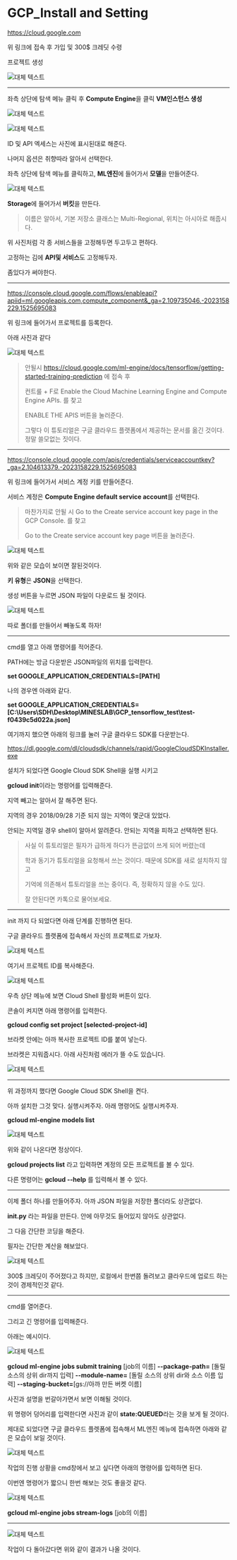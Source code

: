 # GCP_Install and Setting

https://cloud.google.com

위 링크에 접속 후 가입 및 300$ 크레딧 수령

프로젝트 생성

![대체 텍스트](/figure/1.png)




***




좌측 상단에 탐색 메뉴 클릭 후 **Compute Engine**을 클릭
**VM인스턴스 생성**

![대체 텍스트](/figure/2.png)


![대체 텍스트](/figure/3.png)

ID 및 API 엑세스는 사진에 표시된대로 해준다.

나머지 옵션은 취향따라 알아서 선택한다.

좌측 상단에 탐색 메뉴를 클릭하고, **ML엔진**에 들어가서 **모델**을 만들어준다.


![대체 텍스트](/figure/10.png)



**Storage**에 들어가서 **버킷**을 만든다.

> 이름은 알아서, 기본 저장소 클래스는 Multi-Regional, 위치는 아시아로 해줍시다.

위 사진처럼 각 종 서비스들을 고정해두면 두고두고 편하다.

고정하는 김에 **API및 서비스**도 고정해두자.

좀있다가 써야한다.




***




https://console.cloud.google.com/flows/enableapi?apiid=ml.googleapis.com,compute_component&_ga=2.109735046.-2023158229.1525695083

위 링크에 들어가서 프로젝트를 등록한다.

아래 사진과 같다

![대체 텍스트](/figure/4.png)


> 안될시 https://cloud.google.com/ml-engine/docs/tensorflow/getting-started-training-prediction 에 접속 후
>
> 컨트룰 + F로 Enable the Cloud Machine Learning Engine and Compute Engine APIs. 를 찾고
>
> ENABLE THE APIS 버튼을 눌러준다. 
>
> 그렇다 이 튜토리얼은 구글 클라우드 플랫폼에서 제공하는 문서를 옮긴 것이다. 정말 쓸모없는 짓이다.




***




https://console.cloud.google.com/apis/credentials/serviceaccountkey?_ga=2.104613379.-2023158229.1525695083

위 링크에 들어가서 서비스 계정 키를 만들어준다.

서비스 계정은 **Compute Engine default service account**를 선택한다.

> 마찬가지로 안될 시 Go to the Create service account key page in the GCP Console. 를 찾고
>
> Go to the Create service account key page 버튼을 눌러준다.

![대체 텍스트](/figure/5.png)

위와 같은 모습이 보이면 잘된것이다.

**키 유형**은 **JSON**을 선택한다.

생성 버튼을 누르면 JSON 파일이 다운로드 될 것이다. 


![대체 텍스트](/figure/6.png)


따로 폴더를 만들어서 빼놓도록 하자!




***




cmd를 열고 아래 명령어를 적어준다.

PATH에는 방금 다운받은 JSON파일의 위치를 입력한다.

**set GOOGLE_APPLICATION_CREDENTIALS=[PATH]**



나의 경우엔 아래와 같다.

**set GOOGLE_APPLICATION_CREDENTIALS=[C:\Users\SDH\Desktop\MINESLAB\GCP_tensorflow_test\test-f0439c5d022a.json]**


여기까지 했으면 아래의 링크를 눌러 구글 클라우드 SDK를 다운받는다.


https://dl.google.com/dl/cloudsdk/channels/rapid/GoogleCloudSDKInstaller.exe


설치가 되었다면 Google Cloud SDK Shell을 실행 시키고

**gcloud init**이라는 명령어를 입력해준다.


지역 빼고는 알아서 잘 해주면 된다.

지역의 경우 2018/09/28 기준 되지 않는 지역이 몇군대 있었다.

안되는 지역일 경우 shell이 알아서 알려준다. 안되는 지역을 피하고 선택하면 된다.




> 사실 이 튜토리얼은 필자가 급하게 하다가 뜬금없이 쓰게 되어 버렸는데
>
> 학과 동기가 튜토리얼을 요청해서 쓰는 것이다. 때문에 SDK를 새로 설치하지 않고
>
> 기억에 의존해서 튜토리얼을 쓰는 중이다. 즉, 정확하지 않을 수도 있다.
>
> 잘 안된다면 카톡으로 물어보세요.




***




init 까지 다 되었다면 아래 단계를 진행하면 된다.

구글 클라우드 플랫폼에 접속해서 자신의 프로젝트로 가보자.

![대체 텍스트](/figure/7.png)

여기서 프로젝트 ID를 복사해준다.

![대체 텍스트](/figure/1.png)


우측 상단 메뉴에 보면 Cloud Shell 활성화 버튼이 있다.


콘솔이 켜지면 아래 명령어를 입력한다.


**gcloud config set project [selected-project-id]**


브라켓 안에는 아까 복사한 프로젝트 ID를 붙여 넣는다.

브라켓은 지워줍시다. 아래 사진처럼 에러가 뜰 수도 있습니다.


![대체 텍스트](/figure/8.png)




***




위 과정까지 했다면 Google Cloud SDK Shell을 켠다.

아까 설치한 그것 맞다. 실행시켜주자. 아래 명령어도 실행시켜주자.

**gcloud ml-engine models list**




![대체 텍스트](/figure/9.png)


위와 같이 나온다면 정상이다.

**gcloud projects list** 라고 입력하면 계정의 모든 프로젝트를 볼 수 있다.


다른 명령어는 **gcloud --help** 를 입력해서 볼 수 있다.




***




이제 폴더 하나를 만들어주자. 아까 JSON 파일을 저장한 폴더라도 상관없다.


**__init__.py** 라는 파일을 만든다. 안에 아무것도 들어있지 않아도 상관없다.



그 다음 간단한 코딩을 해준다.

필자는 간단한 계산을 해보았다.


![대체 텍스트](/figure/11.png)



300$ 크레딧이 주어졌다고 하지만, 로컬에서 한번쯤 돌려보고 클라우드에 업로드 하는 것이 경제적인것 같다.


***




cmd를 열어준다.

그리고 긴 명령어를 입력해준다.


아래는 예시이다.


![대체 텍스트](/figure/12.png)


**gcloud ml-engine jobs submit training** [job의 이름] **--package-path=** [돌릴 소스의 상위 dir까지 입력] **--module-name=** [돌릴 소스의 상위 dir와 소스 이름 입력] **--staging-bucket=**[gs://아까 만든 버켓 이름]


사진과 설명을 번갈아가면서 보면 이해될 것이다.

위 명령어 덩어리를 입력한다면 사진과 같이 **state:QUEUED**라는 것을 보게 될 것이다.



제대로 되었다면 구글 클라우드 플렛폼에 접속해서 ML엔진 메뉴에 접속하면 아래와 같은 모습이 보일 것이다.




![대체 텍스트](/figure/13.png)



작업의 진행 상황을 cmd창에서 보고 싶다면 아래의 명령어를 입력하면 된다.

이번엔 명령어가 짧으니 한번 해보는 것도 좋을것 같다.


![대체 텍스트](/figure/14.png)




**gcloud ml-engine jobs stream-logs** [job의 이름]




***





![대체 텍스트](/figure/14.png)


작업이 다 돌아갔다면 위와 같이 결과가 나올 것이다.
